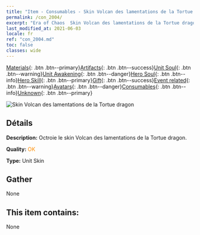 ```yaml
---
title: "Item - Consumables - Skin Volcan des lamentations de la Tortue dragon"
permalink: /con_2004/
excerpt: "Era of Chaos  Skin Volcan des lamentations de la Tortue dragon"
last_modified_at: 2021-06-03
locale: fr
ref: "con_2004.md"
toc: false
classes: wide
---
```

 [Materials](/ItemsFR/){: .btn .btn--primary}[Artifacts](/ItemsFR/Artifacts/){: .btn .btn--success}[Unit Soul](/ItemsFR/UnitSoul/){: .btn .btn--warning}[Unit Awakening](/ItemsFR/UnitAwakening/){: .btn .btn--danger}[Hero Soul](/ItemsFR/HeroSoul/){: .btn .btn--info}[Hero Skill](/ItemsFR/HeroSkill/){: .btn .btn--primary}[Gift](/ItemsFR/Gift/){: .btn .btn--success}[Event related](/ItemsFR/Events/){: .btn .btn--warning}[Avatars](/ItemsFR/Avatars/){: .btn .btn--danger}[Consumables](/ItemsFR/Consumables/){: .btn .btn--info}[Unknown](/ItemsFR/Unknown/){: .btn .btn--primary}

 ![Skin Volcan des lamentations de la Tortue dragon](/images/u/ti_longguidiancangpifu.jpg)

## Détails
 **Description:** Octroie le skin Volcan des lamentations de la Tortue dragon.

 **Quality:** <span style="color: #FF8C00">OK</span>

 **Type:** Unit Skin

## Gather

  None

## This item contains:

  None

